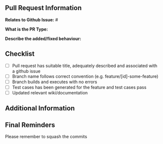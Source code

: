 ## Pull Request Information
**Relates to Github Issue:** #
<!-- Insert issue number (required) -->

**What is the PR Type:** 
<!-- 
Please select type that applies from below:
- feature
- bug fix
- refactoring
- documentation
- action
- other
-->

**Describe the added/fixed behaviour:**
<!-- 
Describe the new/fixed behaviour this branch implements.
Include previous behaviour if PR is for a bug fix
Include screenshots if necessary
-->

## Checklist
<!-- Please check all items which apply from the following (Change "[ ]" to "[x]") -->
- [ ] Pull request has suitable title, adequately described and associated with a github issue
- [ ] Branch name follows correct convention (e.g. feature/[id]-some-feature)
- [ ] Branch builds and executes with no errors
- [ ] Test cases has been generated for the feature and test cases pass
- [ ] Updated relevant wiki/documentation

## Additional Information
<!-- Please provide any additional information that may be necessary -->

## Final Reminders
Please remember to squash the commits



<!-- Adapted from Uno Platform -->